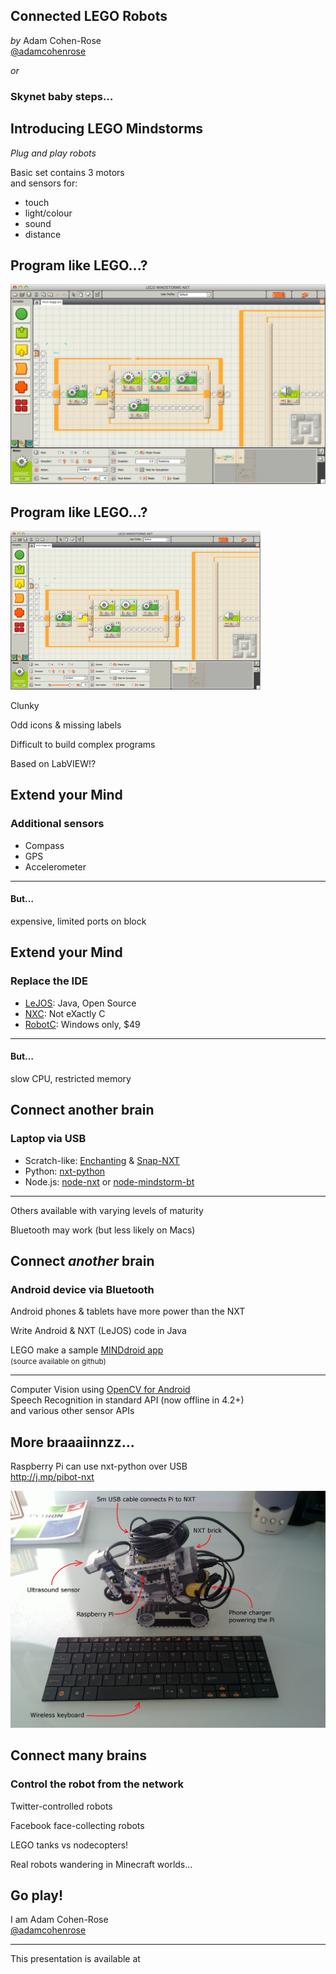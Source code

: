 ## Connected LEGO Robots

*by* Adam Cohen-Rose  
[@adamcohenrose](https://twitter.com/adamcohenrose)


*or*  

### Skynet baby steps…



## Introducing LEGO Mindstorms

*Plug and play robots*

Basic set contains 3 motors  
and sensors for:

* touch
* light/colour
* sound
* distance



## Program like LEGO...?

![NXT-G IDE](nxt-gui.png)



## Program like LEGO...?
![NXT-G IDE](nxt-gui-small.png)

Clunky

Odd icons & missing labels

Difficult to build complex programs

Based on LabVIEW!?



## Extend your Mind

### Additional sensors
* Compass
* GPS
* Accelerometer
----
#### But…
expensive, limited ports on block



## Extend your Mind

### Replace the IDE
* [LeJOS](http://www.lejos.org/): Java, Open Source
* [NXC](http://bricxcc.sourceforge.net/nbc/): Not eXactly C
* [RobotC](http://www.robotc.net/): Windows only, $49
----
#### But…
slow CPU, restricted memory



## Connect another brain

### Laptop via USB

* Scratch-like: [Enchanting](http://enchanting.robotclub.ab.ca/tiki-index.php) & [Snap-NXT](http://technoboy10.github.io/snap-nxt/)
* Python: [nxt-python](https://code.google.com/p/nxt-python)
* Node.js: [node-nxt](https://github.com/paulcuth/node-nxt) or [node-mindstorm-bt](https://github.com/davsebamse/node-mindstorm-bt)
----
Others available with varying levels of maturity

Bluetooth may work (but less likely on Macs)



## Connect *another* brain

### Android device via Bluetooth
Android phones & tablets have more power than the NXT

Write Android & NXT (LeJOS) code in Java

LEGO make a sample [MINDdroid app](https://github.com/NXT/LEGO-MINDSTORMS-MINDdroid)  
<small>(source available on github)</small>

----
Computer Vision using [OpenCV for Android](http://opencv.org/platforms/android.html)  
Speech Recognition in standard API (now offline in 4.2+)  
and various other sensor APIs



## More braaaiinnzz...

Raspberry Pi can use nxt-python over USB  
http://j.mp/pibot-nxt

![PiBot](PiBot.jpg)



## Connect **many** brains

### Control the robot from the network

Twitter-controlled robots

Facebook face-collecting robots

LEGO tanks vs nodecopters!

Real robots wandering in Minecraft worlds...



## Go play!

I am Adam Cohen-Rose  
[@adamcohenrose](https://twitter.com/adamcohenrose)

----
This presentation is available at  

